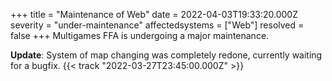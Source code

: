 ﻿+++
title = "Maintenance of Web"
date = 2022-04-03T19:33:20.000Z
severity = "under-maintenance"
affectedsystems = ["Web"]
resolved = false
+++
Multigames FFA is undergoing a major maintenance.

**Update**: System of map changing was completely redone, currently waiting for a bugfix. {{< track "2022-03-27T23:45:00.000Z" >}}

